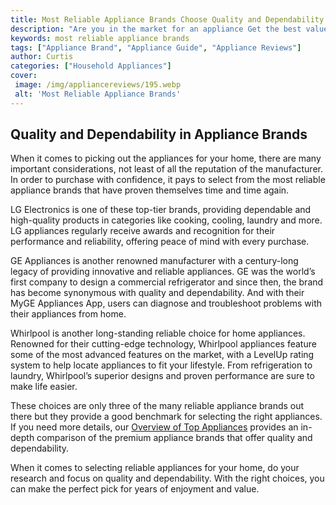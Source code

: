 ```yaml
---
title: Most Reliable Appliance Brands Choose Quality and Dependability
description: "Are you in the market for an appliance Get the best value for your money by researching the most reliable appliance brands Learn why quality and dependability are key in making your purchase"
keywords: most reliable appliance brands
tags: ["Appliance Brand", "Appliance Guide", "Appliance Reviews"]
author: Curtis
categories: ["Household Appliances"]
cover: 
 image: /img/appliancereviews/195.webp
 alt: 'Most Reliable Appliance Brands'
---
```

## Quality and Dependability in Appliance Brands

When it comes to picking out the appliances for your home, there are many important considerations, not least of all the reputation of the manufacturer. In order to purchase with confidence, it pays to select from the most reliable appliance brands that have proven themselves time and time again.

LG Electronics is one of these top-tier brands, providing dependable and high-quality products in categories like cooking, cooling, laundry and more. LG appliances regularly receive awards and recognition for their performance and reliability, offering peace of mind with every purchase.

GE Appliances is another renowned manufacturer with a century-long legacy of providing innovative and reliable appliances. GE was the world’s first company to design a commercial refrigerator and since then, the brand has become synonymous with quality and dependability. And with their MyGE Appliances App, users can diagnose and troubleshoot problems with their appliances from home.

Whirlpool is another long-standing reliable choice for home appliances. Renowned for their cutting-edge technology, Whirlpool appliances feature some of the most advanced features on the market, with a LevelUp rating system to help locate appliances to fit your lifestyle. From refrigeration to laundry, Whirlpool’s superior designs and proven performance are sure to make life easier.

These choices are only three of the many reliable appliance brands out there but they provide a good benchmark for selecting the right appliances. If you need more details, our [Overview of Top Appliances](./pages/appliance-overview) provides an in-depth comparison of the premium appliance brands that offer quality and dependability. 

When it comes to selecting reliable appliances for your home, do your research and focus on quality and dependability. With the right choices, you can make the perfect pick for years of enjoyment and value.
